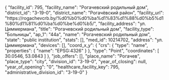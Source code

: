 {
    "facility_id": 795,
    "facility_name": "Рогачевский родильный дом",
    "district_id": "3-19-0",
    "district_name": "Рогачёвский район",
    "facility_url": "https:\/\/rogachevcrb.by\/%d0%b0%d0%ba%d1%83%d1%88%d0%b5%d1%80%d1%81%d0%ba%d0%be%d0%b5\/",
    "facility_address": "ул. Циммермана",
    "title": "Рогачевский родильный дом",
    "facility_type": "Больницы",
    "ap_1": "44а",
    "name": "Рогачевский родильный дом",
    "state": "public institution",
    "stats": [],
    "med_id": 10214702,
    "address": "ул. Циммермана",
    "devices": [],
    "coord_x_y": {
        "crs": {
            "type": "name",
            "properties": {
                "name": "EPSG:4326"
            }
        },
        "type": "Point",
        "coordinates": [
            30.0546,
            53.0843
        ]
    },
    "job_offers": [],
    "place_name": "Рогачев",
    "place_type": "city",
    "division_id": "3-19-0",
    "year_of_closing": null,
    "year_of_opening": "0",
    "healthcare_facility_key": 795,
    "administrative_division_id": "3-19-0"
}
